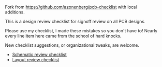 Fork from https://github.com/azonenberg/pcb-checklist with local additions.

This is a design review checklist for signoff review on all PCB designs.

Please use my checklist, I made these mistakes so you don't have to! Nearly every line item here came from the school
of hard knocks.

New checklist suggestions, or organizational tweaks, are welcome.

* [Schematic review checklist](schematic-checklist.md)
* [Layout review checklist](layout-checklist.md)
